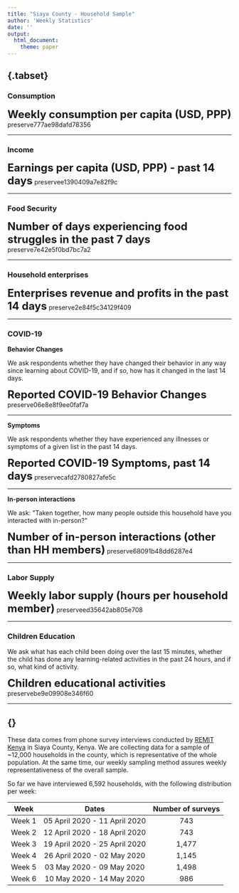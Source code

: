 ```yaml
---
title: "Siaya County - Household Sample"
author: 'Weekly Statistics'
date: ''
output:
  html_document:
    theme: paper
---
```



  


##  {.tabset}

### Consumption

<font size="5">**Weekly consumption per capita (USD, PPP)**</font>
preserve777ae98dafd78356


***  
### Income  
<font size="5">**Earnings per capita (USD, PPP) - past 14 days**</font>
preservee1390409a7e82f9c

***  
### Food Security  
<font size="5">**Number of days experiencing food struggles in the past 7 days**</font>
preserve7e42e5f0bd7bc7a2
    
***  
### Household enterprises  
<font size="5">**Enterprises revenue and profits in the past 14 days**</font>
preserve2e84f5c34129f409
  
  ***  

### COVID-19  

  **Behavior Changes**  
    
    
  We ask respondents whether they have changed their behavior in any way since learning about COVID-19, and if so, how has it changed in the last 14 days.  
  
<font size="5">**Reported COVID-19 Behavior Changes**</font>
preserve06e8e8f9ee0faf7a

***  
**Symptoms**  
  
We ask respondents whether they have experienced any illnesses or symptoms of a given list in the past 14 days.  
  
<font size="5">**Reported COVID-19 Symptoms, past 14 days**</font>
preservecafd2780827afe5c


***  
**In-person interactions**

We ask: "Taken together, how many people outside this household have you interacted with in-person?"   
  
<font size="5">**Number of in-person interactions (other than HH members)**</font>
preserve68091b48dd6287e4

*** 
### Labor Supply

<font size="5">**Weekly labor supply (hours per household member)**</font>
preserveed35642ab805e708


***  
### Children Education

We ask what has each child been doing over the last 15 minutes, whether the child has done any learning-related activities in the past 24 hours, and if so, what kind of activity.  
  
<font size="5">**Children educational activities**</font>
preservebe9e09908e346f60

***   

## {}
      
These data comes from phone survey interviews conducted by [REMIT Kenya](http://remitkenya.co.ke/) in Siaya County, Kenya. We are collecting data for a sample of ~12,000 households in the county, which is representative of the whole population. At the same time, our weekly sampling method assures weekly representativeness of the overall sample.

So far we have interviewed 6,592 households, with the following distribution per week:

| Week	| Dates	| Number of surveys |
|------|:-----:|:---------:|
| Week 1 |	05 April 2020 - 11 April 2020	| 743
| Week 2 |	12 April 2020 - 18 April 2020	| 743
| Week 3 |	19 April 2020 - 25 April 2020	| 1,477
| Week 4 |	26 April 2020 - 02 May 2020	| 1,145
| Week 5 |	03 May 2020 - 09 May 2020	| 1,498
| Week 6 |	10 May 2020 - 14 May 2020	| 986


